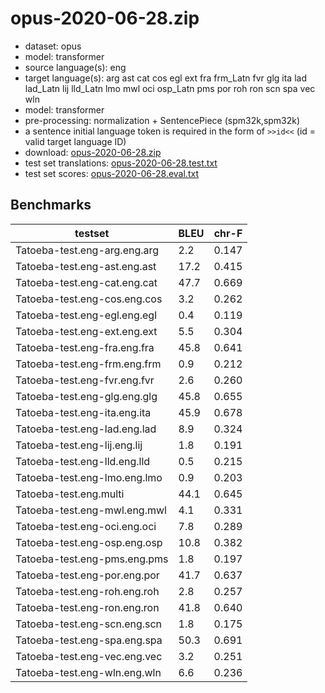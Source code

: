 # opus-2020-06-28.zip

* dataset: opus
* model: transformer
* source language(s): eng
* target language(s): arg ast cat cos egl ext fra frm_Latn fvr glg ita lad lad_Latn lij lld_Latn lmo mwl oci osp_Latn pms por roh ron scn spa vec wln
* model: transformer
* pre-processing: normalization + SentencePiece (spm32k,spm32k)
* a sentence initial language token is required in the form of `>>id<<` (id = valid target language ID)
* download: [opus-2020-06-28.zip](https://object.pouta.csc.fi/Tatoeba-MT-models/eng-roa/opus-2020-06-28.zip)
* test set translations: [opus-2020-06-28.test.txt](https://object.pouta.csc.fi/Tatoeba-MT-models/eng-roa/opus-2020-06-28.test.txt)
* test set scores: [opus-2020-06-28.eval.txt](https://object.pouta.csc.fi/Tatoeba-MT-models/eng-roa/opus-2020-06-28.eval.txt)

## Benchmarks

| testset               | BLEU  | chr-F |
|-----------------------|-------|-------|
| Tatoeba-test.eng-arg.eng.arg 	| 2.2 	| 0.147 |
| Tatoeba-test.eng-ast.eng.ast 	| 17.2 	| 0.415 |
| Tatoeba-test.eng-cat.eng.cat 	| 47.7 	| 0.669 |
| Tatoeba-test.eng-cos.eng.cos 	| 3.2 	| 0.262 |
| Tatoeba-test.eng-egl.eng.egl 	| 0.4 	| 0.119 |
| Tatoeba-test.eng-ext.eng.ext 	| 5.5 	| 0.304 |
| Tatoeba-test.eng-fra.eng.fra 	| 45.8 	| 0.641 |
| Tatoeba-test.eng-frm.eng.frm 	| 0.9 	| 0.212 |
| Tatoeba-test.eng-fvr.eng.fvr 	| 2.6 	| 0.260 |
| Tatoeba-test.eng-glg.eng.glg 	| 45.8 	| 0.655 |
| Tatoeba-test.eng-ita.eng.ita 	| 45.9 	| 0.678 |
| Tatoeba-test.eng-lad.eng.lad 	| 8.9 	| 0.324 |
| Tatoeba-test.eng-lij.eng.lij 	| 1.8 	| 0.191 |
| Tatoeba-test.eng-lld.eng.lld 	| 0.5 	| 0.215 |
| Tatoeba-test.eng-lmo.eng.lmo 	| 0.9 	| 0.203 |
| Tatoeba-test.eng.multi 	| 44.1 	| 0.645 |
| Tatoeba-test.eng-mwl.eng.mwl 	| 4.1 	| 0.331 |
| Tatoeba-test.eng-oci.eng.oci 	| 7.8 	| 0.289 |
| Tatoeba-test.eng-osp.eng.osp 	| 10.8 	| 0.382 |
| Tatoeba-test.eng-pms.eng.pms 	| 1.8 	| 0.197 |
| Tatoeba-test.eng-por.eng.por 	| 41.7 	| 0.637 |
| Tatoeba-test.eng-roh.eng.roh 	| 2.8 	| 0.257 |
| Tatoeba-test.eng-ron.eng.ron 	| 41.8 	| 0.640 |
| Tatoeba-test.eng-scn.eng.scn 	| 1.8 	| 0.175 |
| Tatoeba-test.eng-spa.eng.spa 	| 50.3 	| 0.691 |
| Tatoeba-test.eng-vec.eng.vec 	| 3.2 	| 0.251 |
| Tatoeba-test.eng-wln.eng.wln 	| 6.6 	| 0.236 |

